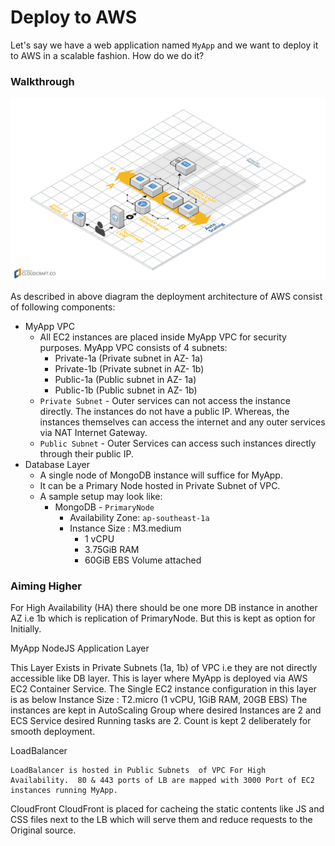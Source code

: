 # Deploy to AWS

Let's say we have a web application named `MyApp` and we want to deploy it to AWS in a scalable fashion. How do we do it?

### Walkthrough

![](/assets/aws_deployment_1.png)

As described in above diagram the deployment architecture of AWS consist of following components:

* MyApp VPC
  * All EC2 instances are placed inside MyApp VPC for security purposes. MyApp VPC consists of 4 subnets:
    * Private-1a (Private subnet in AZ- 1a)
    * Private-1b (Private subnet in AZ- 1b)
    * Public-1a  (Public subnet in AZ- 1a)
    * Public-1b (Public subnet in AZ- 1b)
  *  `Private Subnet` - Outer services can not access the instance directly. The instances do not have a public IP. Whereas, the instances themselves can access the internet and any outer services via NAT Internet Gateway.
  * `Public Subnet` - Outer Services can access such instances directly through their public IP.
* Database Layer
  * A single node of MongoDB instance will suffice for MyApp.
  * It can be a Primary Node hosted in Private Subnet of VPC.
  * A sample setup may look like:
    * MongoDB - `PrimaryNode`
      * Availability Zone: `ap-southeast-1a`
      * Instance Size : M3.medium
        * 1 vCPU
        * 3.75GiB RAM
        * 60GiB EBS Volume attached

### Aiming Higher
For High Availability (HA) there should be one more DB instance in another AZ i.e 1b which is replication of PrimaryNode. But this is kept as option for Initially.

MyApp NodeJS Application Layer

This Layer Exists in Private Subnets (1a, 1b) of VPC i.e they are not directly accessible like DB layer.
This is layer where MyApp is deployed via AWS EC2 Container Service.
The Single EC2  instance configuration in this layer is as below
Instance Size : T2.micro (1 vCPU, 1GiB RAM, 20GB EBS)
The instances are kept in AutoScaling Group where desired Instances are 2 and ECS Service desired Running tasks are 2.
Count is kept 2 deliberately for smooth deployment. 

LoadBalancer 

	LoadBalancer is hosted in Public Subnets  of VPC For High Availability.  80 & 443 ports of LB are mapped with 3000 Port of EC2 instances running MyApp.

CloudFront 
	CloudFront is placed for cacheing the static contents like JS and CSS files next to the LB which will serve them  and reduce requests to the Original source.





